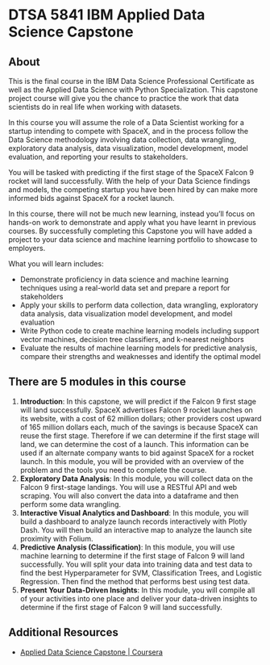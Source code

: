 # DTSA 5841 IBM Applied Data Science Capstone

## About

This is the final course in the IBM Data Science Professional Certificate as well as the Applied Data Science with Python Specialization. This capstone project course will give you the chance to practice the work that data scientists do in real life when working with datasets.  

In this course you will assume the role of a Data Scientist working for a startup intending to compete with SpaceX, and in the process follow the Data Science methodology involving data collection, data wrangling, exploratory data analysis, data visualization, model development, model evaluation, and reporting your results to stakeholders.  

You will be tasked with predicting if the first stage of the SpaceX Falcon 9 rocket will land successfully. With the help of your Data Science findings and models, the competing startup you have been hired by can make more informed bids against SpaceX for a rocket launch.  

In this course, there will not be much new learning, instead you’ll focus on hands-on work to demonstrate and apply what you have learnt in previous courses.  By successfully completing this Capstone you will have added a project to your data science and machine learning portfolio to showcase to employers.

What you will learn includes:

- Demonstrate proficiency in data science and machine learning techniques using a real-world data set and prepare a report for stakeholders   
- Apply your skills to perform data collection, data wrangling, exploratory data analysis, data visualization model development, and model evaluation
- Write Python code to create machine learning models including support vector machines, decision tree classifiers, and k-nearest neighbors  
- Evaluate the results of machine learning models for predictive analysis, compare their strengths and weaknesses and identify the optimal model   

## There are 5 modules in this course

1. **Introduction**: In this capstone, we will predict if the Falcon 9 first stage will land successfully. SpaceX advertises Falcon 9 rocket launches on its website, with a cost of 62 million dollars; other providers cost upward of 165 million dollars each, much of the savings is because SpaceX can reuse the first stage. Therefore if we can determine if the first stage will land, we can determine the cost of a launch. This information can be used if an alternate company wants to bid against SpaceX for a rocket launch. In this module, you will be provided with an overview of the problem and the tools you need to complete the course.
2. **Exploratory Data Analysis**: In this module, you will collect data on the Falcon 9 first-stage landings. You will use a RESTful API and web scraping. You will also convert the data into a dataframe and then perform some data wrangling.
3. **Interactive Visual Analytics and Dashboard**: In this module, you will build a dashboard to analyze launch records interactively with Plotly Dash. You will then build an interactive map to analyze the launch site proximity with Folium.
4. **Predictive Analysis (Classification)**: In this module, you will use machine learning to determine if the first stage of Falcon 9 will land successfully. You will split your data into training data and test data to find the best Hyperparameter for SVM, Classification Trees, and Logistic Regression. Then find the method that performs best using test data.
5. **Present Your Data-Driven Insights**: In this module, you will compile all of your activities into one place and deliver your data-driven insights to determine if the first stage of Falcon 9 will land successfully.

## Additional Resources

- [Applied Data Science Capstone | Coursera](https://www.coursera.org/learn/applied-data-science-capstone)
